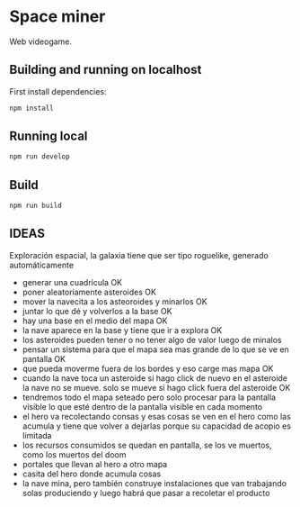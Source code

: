 # Space miner

Web videogame.

## Building and running on localhost

First install dependencies:

```sh
npm install
```

## Running local

```sh
npm run develop
```

## Build

```sh
npm run build
```


## IDEAS

Exploración espacial, la galaxia tiene que ser tipo roguelike, generado automáticamente 

- generar una cuadrícula		OK
- poner aleatoriamente asteroides	OK
- mover la navecita a los asteoroides y minarlos	OK
- juntar lo que dé y volverlos a la base			OK
- hay una base en el medio del mapa			OK
- la nave aparece en la base y tiene que ir a explora	OK
- los asteroides pueden tener o no tener algo de valor luego de minalos
- pensar un sistema para que el mapa sea mas grande de lo que se ve en pantalla	OK
- que pueda moverme fuera de los bordes y eso carge mas mapa			OK
- cuando la nave toca un asteroide si hago click de nuevo en el asteroide la nave no se mueve. solo se mueve si hago click fuera del asteroide OK
- tendremos todo el mapa seteado pero solo procesar para la pantalla visible lo que esté dentro de la pantalla visible en cada momento
- el hero va recolectando consas y esas cosas se ven en el hero como las acumula y tiene que volver a dejarlas porque su capacidad de acopio es limitada
- los recursos consumidos se quedan en pantalla, se los ve muertos, como los muertos del doom
- portales que llevan al hero a otro mapa
- casita del hero donde acumula cosas
- la nave mina, pero también construye instalaciones que van trabajando solas produciendo y luego habrá que pasar a recoletar el producto
